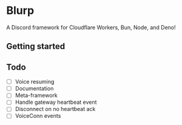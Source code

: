 # Blurp

A Discord framework for Cloudflare Workers, Bun, Node, and Deno!

## Getting started

## Todo

- [ ] Voice resuming
- [ ] Documentation
- [ ] Meta-framework
- [ ] Handle gateway heartbeat event
- [ ] Disconnect on no heartbeat ack
- [ ] VoiceConn events
